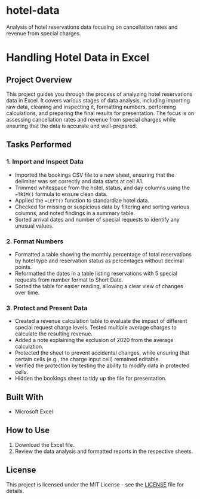 # hotel-data
Analysis of hotel reservations data focusing on cancellation rates and revenue from special charges.

# Handling Hotel Data in Excel

## Project Overview

This project guides you through the process of analyzing hotel reservations data in Excel. It covers various stages of data analysis, including importing raw data, cleaning and inspecting it, formatting numbers, performing calculations, and preparing the final results for presentation. The focus is on assessing cancellation rates and revenue from special charges while ensuring that the data is accurate and well-prepared.


## Tasks Performed

### 1. **Import and Inspect Data**
   - Imported the bookings CSV file to a new sheet, ensuring that the delimiter was set correctly and data starts at cell A1.
   - Trimmed whitespace from the hotel, status, and day columns using the `=TRIM()` formula to ensure clean data.
   - Applied the `=LEFT()` function to standardize hotel data.
   - Checked for missing or suspicious data by filtering and sorting various columns, and noted findings in a summary table.
   - Sorted arrival dates and number of special requests to identify any unusual values.

### 2. **Format Numbers**
   - Formatted a table showing the monthly percentage of total reservations by hotel type and reservation status as percentages without decimal points.
   - Reformatted the dates in a table listing reservations with 5 special requests from number format to Short Date.
   - Sorted the table for easier reading, allowing a clear view of changes over time.

### 3. **Protect and Present Data**
   - Created a revenue calculation table to evaluate the impact of different special request charge levels. Tested multiple average charges to calculate the resulting revenue.
   - Added a note explaining the exclusion of 2020 from the average calculation.
   - Protected the sheet to prevent accidental changes, while ensuring that certain cells (e.g., the charge input cell) remained editable.
   - Verified the protection by testing the ability to modify data in protected cells.
   - Hidden the bookings sheet to tidy up the file for presentation.

## Built With
- Microsoft Excel

## How to Use
1. Download the Excel file.
2. Review the data analysis and formatted reports in the respective sheets.

## License
This project is licensed under the MIT License - see the [LICENSE](LICENSE) file for details.

